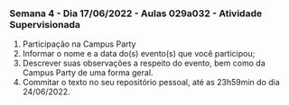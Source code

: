 ### Semana 4 - Dia 17/06/2022 -  Aulas 029a032 - Atividade Supervisionada
1. Participação na Campus Party
2. Informar o nome e a data do(s) evento(s) que você participou;
3. Descrever suas observações a respeito do evento, bem como da Campus Party de uma forma geral.
4. Commitar o texto no seu repositório pessoal, até as 23h59min do dia 24/06/2022.
